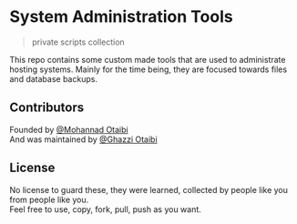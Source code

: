 # System Administration Tools
> private scripts collection

This repo contains some custom made tools that are used to administrate hosting systems. Mainly for the time being, they are focused towards files and database backups.

## Contributors

Founded by [@Mohannad Otaibi](http://www.twitter.com/BuFai7an)  
And was maintained by [@Ghazzi Otaibi](https://twitter.com/GhazziOtaibi)

## License

No license to guard these, they were learned, collected by people like you from people like you.  
Feel free to use, copy, fork, pull, push as you want.